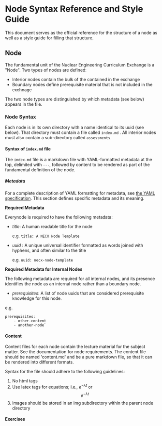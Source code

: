 # Node Syntax Reference and Style Guide

This document serves as the official reference for the structure of a node as
well as a style guide for filling that structure.

## Node

The fundamental unit of the Nuclear Engineering Curriculum Exchange is a
"Node".  Two types of nodes are defined:

* Interior nodes contain the bulk of the contained in the exchange
* Boundary nodes define prerequisite material that is not included in the exchnage

The two node types are distinguished by which metadata (see below) appears in
the file.

### Node Syntax

Each node is in its own directory with a name identical to its uuid (see
below).  That directory must contain a file called `index.md` .  All interior
nodes must also contain a sub-directory called `assessments`.

#### Syntax of `index.md` file

The `index.md` file is a markdown file with YAML-formatted metadata at the
top, delimited with `---`, followed by content to be rendered as part of the
fundamental definition of the node.

##### Metadata

For a complete description of YAML formatting for metadata, see
[the YAML specification](http://www.yaml.org/spec/1.2/spec.html).  This
section defines specific metadata and its meaning.

**Required Metadata**

Everynode is required to have the following metadata:

* _title_: A human readable title for the node

  e.g. `title: A NECX Node Template`

* _uuid_ : A unique universal identifier formatted as words joined with
  hyphens, and often similar to the title

  e.g. `uuid: necx-node-template`

**Required Metadata for Internal Nodes**

The following metadata are required for all internal nodes, and its presence
identifies the node as an internal node rather than a boundary node.

* _prerequisites_: A list of node uuids that are considered prerequisite
  knowledge for this node.

e.g.
```
prerequisites:
    - other-content
    - another-node`
```
    
#### Content
Content files for each node contain the lecture material for the subject matter. See the documentation for node requirements. The content file should be named 'content.md' and be a pure markdown file, so that it can be rendered into different formats. 

Syntax for the file should adhere to the following guidelines:
1. No html tags
2. Use latex tags for equations; i.e., $e^{-\lambda t}$ or $$e^{-\lambda t}$$
3. Images should be stored in an img subdirectory within the parent node directory

#### Exercises

